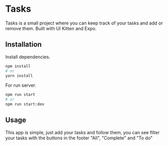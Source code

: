 # Tasks

Tasks is a small project where you can keep track of your tasks and add or remove them. Built with UI Kitten and Expo.

## Installation
Install dependencies.
```bash
npm install
# or 
yarn install
```
For run server.
```bash
npm run start
# or 
npm run start:dev
```

## Usage
This app is simple, just add your tasks and follow them, you can see filter your tasks with the buttons in the footer "All", "Complete" and "To do"

